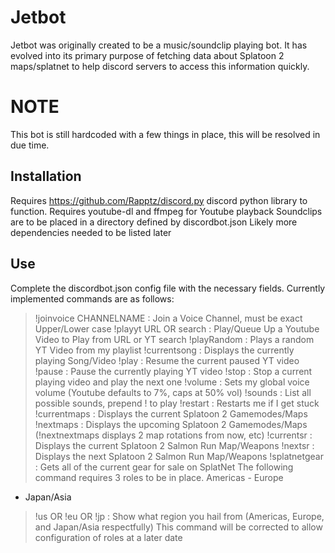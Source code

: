 # Jetbot
Jetbot was originally created to be a music/soundclip playing bot. It 
has evolved into its primary purpose of fetching data about Splatoon 2 
maps/splatnet to help discord servers to access this information 
quickly.
# NOTE
This bot is still hardcoded with a few things in place, this will be 
resolved in due time.
## Installation
Requires https://github.com/Rapptz/discord.py discord python library to 
function. Requires youtube-dl and ffmpeg for Youtube playback Soundclips 
are to be placed in a directory defined by discordbot.json Likely more 
dependencies needed to be listed later
## Use
Complete the discordbot.json config file with the necessary fields. 
Currently implemented commands are as follows:
>!joinvoice CHANNELNAME : Join a Voice Channel, must be exact 
>Upper/Lower case !playyt URL OR search : Play/Queue Up a Youtube Video 
>to Play from URL or YT search !playRandom : Plays a random YT Video 
>from my playlist !currentsong : Displays the currently playing 
>Song/Video !play : Resume the current paused YT video !pause : Pause 
>the currently playing YT video !stop : Stop a current playing video and 
>play the next one !volume : Sets my global voice volume (Youtube 
>defaults to 7%, caps at 50% vol) !sounds : List all possible sounds, 
>prepend ! to play !restart : Restarts me if I get stuck !currentmaps : 
>Displays the current Splatoon 2 Gamemodes/Maps !nextmaps : Displays the 
>upcoming Splatoon 2 Gamemodes/Maps (!nextnextmaps displays 2 map 
>rotations from now, etc) !currentsr : Displays the current Splatoon 2 
>Salmon Run Map/Weapons !nextsr : Displays the next Splatoon 2 Salmon 
>Run Map/Weapons !splatnetgear : Gets all of the current gear for sale 
>on SplatNet
The following command requires 3 roles to be in place. Americas - Europe 
- Japan/Asia
>!us OR !eu OR !jp : Show what region you hail from (Americas, Europe, 
>and Japan/Asia respectfully)
This command will be corrected to allow configuration of roles at a later date
